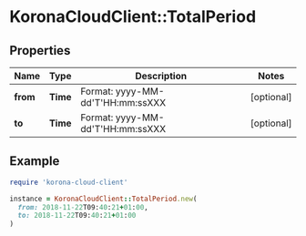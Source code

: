 # KoronaCloudClient::TotalPeriod

## Properties

| Name | Type | Description | Notes |
| ---- | ---- | ----------- | ----- |
| **from** | **Time** | Format: yyyy-MM-dd&#39;T&#39;HH:mm:ssXXX | [optional] |
| **to** | **Time** | Format: yyyy-MM-dd&#39;T&#39;HH:mm:ssXXX | [optional] |

## Example

```ruby
require 'korona-cloud-client'

instance = KoronaCloudClient::TotalPeriod.new(
  from: 2018-11-22T09:40:21+01:00,
  to: 2018-11-22T09:40:21+01:00
)
```

